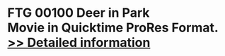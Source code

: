 # FTG 00100 Deer in Park<br />Movie in Quicktime ProRes Format.<br />[>> Detailed information](https://secure.shareit.com/shareit/product.html?productid=300652152&affiliateid=200057808)